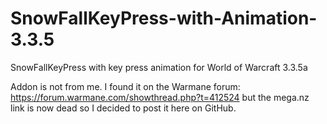 # SnowFallKeyPress-with-Animation-3.3.5
SnowFallKeyPress with key press animation for World of Warcraft 3.3.5a


Addon is not from me. I found it on the Warmane forum: https://forum.warmane.com/showthread.php?t=412524 but the mega.nz link is now dead so I decided to post it here on GitHub. 
